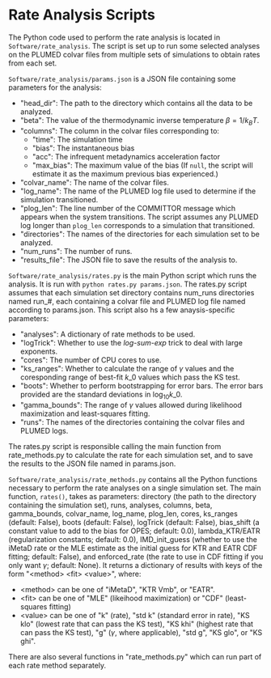 # Rate Analysis Scripts

The Python code used to perform the rate analysis is located in `Software/rate_analysis`. The script is set up to run some selected analyses on the PLUMED colvar files from multiple sets of simulations to obtain rates from each set.

`Software/rate_analysis/params.json` is a JSON file containing some parameters for the analysis:

- "head\_dir": The path to the directory which contains all the data to be analyzed.
- "beta": The value of the thermodynamic inverse temperature $\beta=1/k_BT$.
- "columns": The column in the colvar files corresponding to:
  - "time": The simulation time
  - "bias": The instantaneous bias
  - "acc": The infrequent metadynamics acceleration factor
  - "max\_bias": The maximum value of the bias (If `null`, the script will estimate it as the maximum previous bias experienced.)
- "colvar\_name": The name of the colvar files.
- "log\_name": The name of the PLUMED log file used to determine if the simulation transitioned.
- "plog\_len": The line number of the COMMITTOR message which appears when the system transitions. The script assumes any PLUMED log longer than `plog_len` corresponds to a simulation that transitioned.
- "directories": The names of the directories for each simulation set to be analyzed.
- "num\_runs": The number of runs.
- "results\_file": The JSON file to save the results of the analysis to.

`Software/rate_analysis/rates.py` is the main Python script which runs the analysis. It is run with `python rates.py params.json`. The rates.py script assumes that each simulation set directory contains num_runs directories named run_#, each containing a colvar file and PLUMED log file named according to params.json. This script also hs a few anaysis-specific parameters:

- "analyses": A dictionary of rate methods to be used.
- "logTrick": Whether to use the *log-sum-exp* trick to deal with large exponents.
- "cores": The number of CPU cores to use.
- "ks\_ranges": Whether to calculate the range of $\gamma$ values and the coresponding range of best-fit $k\_0$ values which pass the KS test.
- "boots": Whether to perform bootstrapping for error bars. The error bars provided are the standard deviations in $\log_{10}k\_0$.
- "gamma\_bounds": The range of $\gamma$ values allowed during likelihood maximization and least-squares fitting.
- "runs": The names of the directories containing the colvar files and PLUMED logs.

The rates.py script is responsible calling the main function from rate\_methods.py to calculate the rate for each simulation set, and to save the results to the JSON file named in params.json.

`Software/rate_analysis/rate_methods.py` contains all the Python functions necessary to perform the rate analyses on a single simulation set. The main function, `rates()`, takes as parameters: directory (the path to the directory containing the simulation set), runs, analyses, columns, beta, gamma\_bounds, colvar\_name, log\_name, plog\_len, cores, ks\_ranges (default: False), boots (default: False), logTrick (default: False), bias\_shift (a constant value to add to the bias for OPES; default: 0.0), lambda\_KTR/EATR (regularization constants; default: 0.0), IMD\_init\_guess (whether to use the iMetaD rate or the MLE estimate as the initial guess for KTR and EATR CDF fitting; default: False), and enforced\_rate (the rate to use in CDF fitting if you only want $\gamma$; default: None). It returns a dictionary of results with keys of the form "\<method\> \<fit\> \<value\>", where:

- \<method\> can be one of "iMetaD", "KTR Vmb", or "EATR".
- \<fit\> can be one of "MLE" (likeihood maximization) or "CDF" (least-squares fitting)
- \<value\> can be one of "k" (rate), "std k" (standard error in rate), "KS klo" (lowest rate that can pass the KS test), "KS khi" (highest rate that can pass the KS test), "g" ($\gamma$, where applicable), "std g", "KS glo", or "KS ghi".

There are also several functions in "rate\_methods.py" which can run part of each rate method separately.
